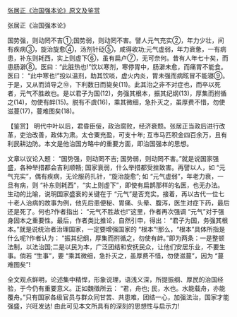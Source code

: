 [张居正《治国强本论》原文及鉴赏](https://www.vrrw.net/wx/10233.html)

张居正《治国强本论》

国势强，则动罔不吉①;国势弱，则动罔不害。譬人元气充实②，年力少壮，间有疾病③，旋治旋愈④，汤剂针砭⑤，咸得收功;元气虚弱，年力衰惫，一有病患，补东则耗西，实上则虚下⑥，虽有扁卢⑦，无可奈何。昔有人年七十矣，而患肠澼⑧。医曰：“此脏热也!”饮以寒剂，寒停胃中，肠澼未愈，而痛胃不能食。医曰： “此中寒也!”投以温剂，助其饮啖，虚火内炎，胃未强而病眩冒不能寝⑨。于是，又从而消导之⑩，下利数日而毙矣(11)。此其治之非不对症也，而卒以死者，元气不胜故也。是以君子为国(12)，务强其根本，振其纪纲(13)，厚集而拊循之(14)，勿使有衅(15)。脱有不虞(16)，乘其微细，急扑灭之，虽厚费不惜，勿使滋蔓(17)，蔓难图矣(18)。



【鉴赏】 明代中叶以后，君昏臣佞，政治腐败，经济衰颓。张居正当政后进行改革，吏治改善，政体为肃。太仓粟充盈，可支十年; 互市马匹积金四百余万，且有利民耕边防。本文是他治国方略中的重要方面，即治国强本的思想。

文章以议论入题： “国势强，则动罔不吉; 国势弱，则动罔不害。”就是说国家强盛，各种举措都会吉利顺畅; 国家衰弱，什么举措都受挫致害。再譬以人，如 “元气充实”，偶有疾病，无论服药扎针，“旋治旋愈”; 如 “元气虚弱”，年老力衰，一旦有病，则 “补东则耗西”，“实上则虚下”，即使有扁鹊那样的名医，也无办法。生动的比喻，说明国家盛衰的关键在于 “元气”是否充实。接着，再以古代一位七十老人治病的故事为例，他先后患便秘、胃痛、头晕、腹泻，医生对症下药，最后还是死了。何也?作者指出： “元气不胜故也!”这里，作者再次强调 “元气”对于强身固本之重要性。最后，作者类比推论，自然引申，得出： “君子为国，务强其根本。”就是说统治者治理国家，一定要增强国家的 “根本”!那么，“根本”具体所指是什么呢?作者认为： “振其纪纲，厚集而拊循之，勿使有衅。”即为两条：一是整顿法制，以法治国;二是以民为本，广泛团结和安抚民众，让他们安居乐业，不要生事。倘若 “生事”，要 “乘其微细，急扑灭之，虽厚费不惜，勿使滋蔓”，因为 “蔓难图矣”!

全文观点鲜明，论述集中精悍，形象说理，语浅义深，所提振纲、厚民的治国经验，于今仍有重要意义。正如魏徵所云： “君，舟也; 民，水也。水能载舟，亦能覆舟。”只有国家各级官员与群众同甘苦、共患难，团结一心，加强法治，国家才能强盛，兴旺发达! 由此可见本文所具有的深刻的思想性与启示力!

